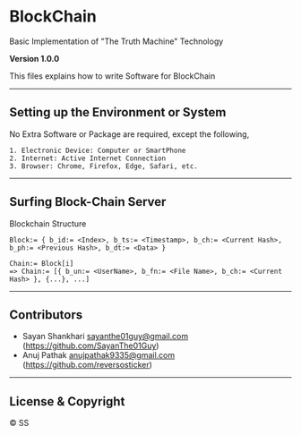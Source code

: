 # BlockChain
Basic Implementation of "The Truth Machine" Technology

**Version 1.0.0**

This files explains how to write Software for BlockChain

---

## Setting up the Environment or System

No Extra Software or Package are required, except the following,

	1. Electronic Device: Computer or SmartPhone
	2. Internet: Active Internet Connection
	3. Browser: Chrome, Firefox, Edge, Safari, etc.

---

## Surfing Block-Chain Server

Blockchain Structure

~~~~
Block:= { b_id:= <Index>, b_ts:= <Timestamp>, b_ch:= <Current Hash>, b_ph:= <Previous Hash>, b_dt:= <Data> }

Chain:= Block[i]
=> Chain:= [{ b_un:= <UserName>, b_fn:= <File Name>, b_ch:= <Current Hash> }, {...}, ...]
~~~~

---

## Contributors

- Sayan Shankhari	<sayanthe01guy@gmail.com>	(https://github.com/SayanThe01Guy)
- Anuj Pathak		<anujpathak9335@gmail.com>	(https://github.com/reversosticker)

---

## License & Copyright

© SS
